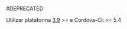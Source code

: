 #DEPRECATED 


Utilizar plataforma [3.9](https://github.com/apache/cordova-ios) >= e Cordova-Cli >= 5.4
